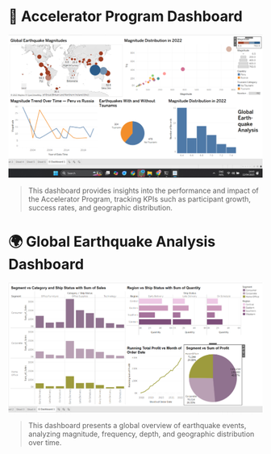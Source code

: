 # 🚀 Accelerator Program Dashboard

![Accelerator Program Visual Dashboard](https://github.com/So3tan/Tableau-Projects/blob/5f973347ffb9687ad214e64a57c8b1bf1dd6880e/Global%20Earthquake%20Analysis.png)

> This dashboard provides insights into the performance and impact of the Accelerator Program, tracking KPIs such as participant growth, success rates, and geographic distribution.


# 🌍 Global Earthquake Analysis Dashboard

![Global Earthquake Analysis Dashboard](https://github.com/So3tan/Tableau-Projects/blob/0612d1b1ac7b5841f32d5c4242272f85fdeaee60/Accelerator%20Program%20Visual.png)

> This dashboard presents a global overview of earthquake events, analyzing magnitude, frequency, depth, and geographic distribution over time.

